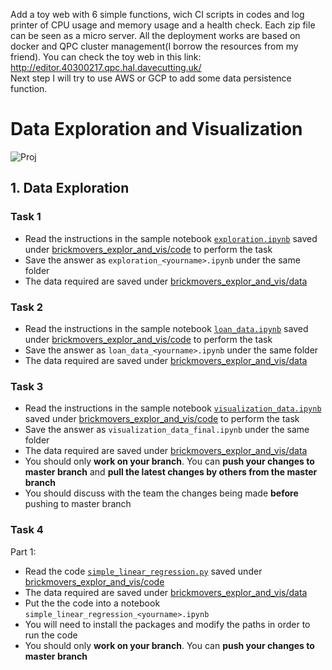Add a toy web with 6 simple functions, wich CI scripts in codes and log printer of CPU usage and memory usage and a health check.
Each zip file can be seen as a micro server. All the deployment works are based on docker and QPC cluster management(I borrow the resources from my friend).
You can check the toy web in this link: http://editor.40300217.qpc.hal.davecutting.uk/  
Next step I will try to use AWS or GCP to add some data persistence function.

# Data Exploration and Visualization
![Proj](https://img.shields.io/badge/proj-wip-yellowgreen.svg)

## 1. Data Exploration
### Task 1
- Read the instructions in the sample notebook [`exploration.ipynb`](./code/exploration.ipynb) saved under [brickmovers_explor_and_vis/code](./code) to perform the task
- Save the answer as `exploration_<yourname>.ipynb` under the same folder
- The data required are saved under [brickmovers_explor_and_vis/data](./data)

### Task 2
- Read the instructions in the sample notebook [`loan_data.ipynb`](./code/loan_data.ipynb) saved under [brickmovers_explor_and_vis/code](./code) to perform the task
- Save the answer as `loan_data_<yourname>.ipynb` under the same folder
- The data required are saved under [brickmovers_explor_and_vis/data](./data)

### Task 3
- Read the instructions in the sample notebook [`visualization_data.ipynb`](./code/visualization_data.ipynb) saved under [brickmovers_explor_and_vis/code](./code) to perform the task
- Save the answer as `visualization_data_final.ipynb` under the same folder
- The data required are saved under [brickmovers_explor_and_vis/data](./data)
- You should only **work on your branch**. You can **push your changes to master branch** and **pull the latest changes by others from the master branch**
- You should discuss with the team the changes being made **before** pushing to master branch

### Task 4
Part 1:
- Read the code [`simple_linear_regression.py`](./code/simple_linear_regression.py) saved under [brickmovers_explor_and_vis/code](./code)
- The data required are saved under [brickmovers_explor_and_vis/data](./data)
- Put the the code into a notebook `simple_linear_regression_<yourname>.ipynb`
- You will need to install the packages and modify the paths in order to run the code
- You should only **work on your branch**. You can **push your changes to master branch**
